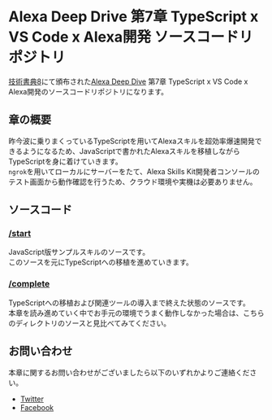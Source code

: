 # Alexa Deep Drive 第7章 TypeScript x VS Code x Alexa開発 ソースコードリポジトリ

[技術書典8](https://techbookfest.org/event/tbf08)にて頒布された[Alexa Deep Dive](xxx) 第7章 TypeScript x VS Code x Alexa開発のソースコードリポジトリになります。  

## 章の概要
昨今波に乗りまくっているTypeScriptを用いてAlexaスキルを超効率爆速開発できるようになるため、JavaScriptで書かれたAlexaスキルを移植しながらTypeScriptを身に着けていきます。  
`ngrok`を用いてローカルにサーバーをたて、Alexa Skills Kit開発者コンソールのテスト画面から動作確認を行うため、クラウド環境や実機は必要ありません。  

## ソースコード

### [/start](./start)

JavaScript版サンプルスキルのソースです。  
このソースを元にTypeScriptへの移植を進めていきます。  

### [/complete](./complete)

TypeScriptへの移植および関連ツールの導入まで終えた状態のソースです。  
本章を読み進めていく中でお手元の環境でうまく動作しなかった場合は、こちらのディレクトリのソースと見比べてみてください。  

## お問い合わせ

本章に関するお問い合わせがございましたら以下のいずれかよりご連絡ください。  

* [Twitter](https://twitter.com/miso_develop/)
* [Facebook](https://www.facebook.com/miso.develop)
